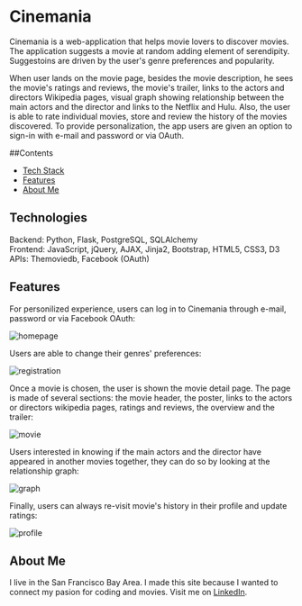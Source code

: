 # Cinemania

Cinemania is a web-application that helps movie lovers to discover movies. The application suggests a movie at random adding element of serendipity. Suggestoins are driven by the user's genre preferences and popularity. 

When user lands on the movie page, besides the movie description, he sees the movie's ratings and reviews, the movie's trailer, links to the actors and directors Wikipedia pages, visual graph showing relationship between the main actors and the director and links to the Netflix and Hulu. Also, the user is able to rate individual movies, store and review the history of the movies discovered. To provide personalization, the app users are given an option to sign-in with e-mail and password or via OAuth.

##Contents
* [Tech Stack](#technologies)
* [Features](#features)
* [About Me](#aboutme)

## <a name="technologies"></a>Technologies
Backend: Python, Flask, PostgreSQL, SQLAlchemy<br/>
Frontend: JavaScript, jQuery, AJAX, Jinja2, Bootstrap, HTML5, CSS3, D3<br/>
APIs: Themoviedb, Facebook (OAuth)<br/>

## <a name="features"></a>Features

For personilized experience, users can log in to Cinemania through e-mail, password or via Facebook OAuth:

![homepage](https://cloud.githubusercontent.com/assets/10794461/23594645/5f0393ea-01d0-11e7-94a3-db120978d7ca.png)

Users are able to change their genres' preferences:

![registration](https://cloud.githubusercontent.com/assets/10794461/23594648/5f03db7a-01d0-11e7-948d-e2070bb60a28.png)

Once a movie is chosen, the user is shown the movie detail page. The page is made of several sections: the movie header, the poster, links to the actors or directors wikipedia pages, ratings and reviews, the overview and the trailer:

![movie](https://cloud.githubusercontent.com/assets/10794461/23594646/5f039b42-01d0-11e7-8b3d-b49d955eee61.png)

Users interested in knowing if the main actors and the director have appeared in another movies together, they can do so by looking at the relationship graph:

![graph](https://cloud.githubusercontent.com/assets/10794461/23594647/5f039926-01d0-11e7-971f-a50cc0350c30.png)

Finally, users can always re-visit movie's history in their profile and update ratings:

![profile](https://cloud.githubusercontent.com/assets/10794461/23594649/5f048bba-01d0-11e7-9dc2-f5f9af877b1e.png)

## <a name="aboutme"></a>About Me
I live in the San Francisco Bay Area. I made this site because I wanted to connect my pasion for coding and movies.
Visit me on [LinkedIn](https://www.linkedin.com/in/oxana-matveyuk).
